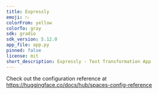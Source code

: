 ```yaml
---
title: Expressly
emoji: 📉
colorFrom: yellow
colorTo: gray
sdk: gradio
sdk_version: 5.12.0
app_file: app.py
pinned: false
license: mit
short_description: Expressly - Text Transformation App
---
```

Check out the configuration reference at https://huggingface.co/docs/hub/spaces-config-reference